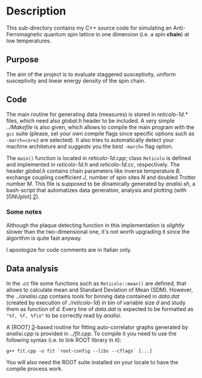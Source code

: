Description
===========================

This sub-directory contains my C++ source code for simulating an Anti-Ferromagnetic quantum spin lattice in one dimension (i.e. a spin __chain__) at low temperatures.
<!---
The algorithm is based on the Anti-Ferromagnetic Heisenberg Model, which is __sperimentally__ prooved to describe the physical system.


This work is mostly based on the studies of [Wiese-Ying] [4], who first adapted the Loop Cluster Algorithm (LCA) to spin lattices.
Another useful reference is [Beard] [5] Ph.D. thesis, which exhaustively explains the alorithm details and extends it to continuum limit.


There are two different and equivalent implementations of LCA:
* __Single-cluster__
in which one loop at time is constructed and all the spin in it are flipped;
* __Multi-cluster__
in which the lattice is fully covered with loops that are randomly flipped with 50% of probability.

This project is build upon the latter.
-->

Purpose
------------

The aim of the project is to evaluate staggered susceptivity, uniform susceptivity and linear energy density of the spin chain.


Code
-----------------

The main routine for generating data (measures) is stored in *reticolo-1d.** files, which need also *global.h* header to be included.
A very simple *../Makefile* is also given, which allows to compile the main program with the `gcc` suite (please, set your own compile flags since specific options such as `-march=core2` are selected).
It also tries to automatically detect your machine architeture and suggests you the best `-march=` flag option.


The `main()` function is located in *reticolo-1d.cpp*; class `Reticolo` is defined and implemented in *reticolo-1d.h* and *reticolo-1d.cc*, respectively.
The header *global.h* contains chain parameters like inverse temperature *B*,
exchange coupling coefficient *J*, number of spin sites *N* and doubled Trotter number *M*.
This file is supposed to be dinamically generated by *analisi.sh*, a bash-script that automatizes data generation, analysis and plotting (with [GNUplot] [2]).

### Some notes

Although the plaque detecting function in this implementation is _slightly_ slower than the two-dimensional one, it's not worth upgrading it since the algorithm is quite fast anyway.

I apoologize for code comments are in Italian only.

Data analysis
---------

In the *.cc* file some functions such as `Reticolo::mean()` are defined, that allows to calculate mean and Standard Deviation of Mean (SDM).
However, the *../analisi.cpp* contains tools for binning data contained in *data.dat* (created by execution of *./reticolo-1d*) in bin of variable size _d_ and study them as function of _d_.
Every line of *data.dat* is expected to be formatted as `"%f, %f, %f\n"` to be correctly read by *analisi*.


A [ROOT] [3]-based routine for fitting auto-correlator graphs generated by _analisi.cpp_ is provided in _../fit.cpp_.
To compile it you need to use the following syntax (i.e. to link ROOT library in it):

	g++ fit.cpp -o fit `root-config --libs --cflags` [...]

You will also need the ROOT suite installed on your locale to have the compile process work.

[1]: http://fisica.mib.infn.it/pages/it/chi-siamo/persone/who.php?user=pepe&lang=IT "Go to personal homepage"
[2]: http://www.gnuplot.info/ "Go to gnuplot homepage"
[3]: http://root.cern.ch/drupal/ "Go to ROOT homepage"
<!---
[4]: http://arxiv.org/abs/hep-lat/9204015v1 "Blockspin Cluster Algorithms for Quantum Spin Systems"
[5]: http://dspace.mit.edu/handle/1721.1/38414#files-area "Improvements in cluster algorithms for quantum spin systems"
-->
